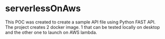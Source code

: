 # serverlessOnAws
This POC was created to create a sample API file using Python FAST API. The project creates 2 docker image. 1 that can be tested locally on desktop and the other one to launch on AWS lambda. 
